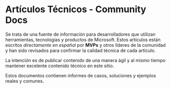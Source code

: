 # Artículos Técnicos - Community Docs

Se trata de una fuente de información para desarrolladores que utilizan herramientas, tecnologías y productos de Microsoft. Estos artículos están escritos *directamente en español* por **MVPs** y otros líderes de la comunidad y han sido revisados para confirmar la calidad técnica de cada artículo. 


La intención es de publicar contenido de una manera ágil y al mismo tiempo mantener excelente contenido técnico en este sitio.

Estos documentos contienen informes de casos, soluciones y ejemplos reales y comunes.


